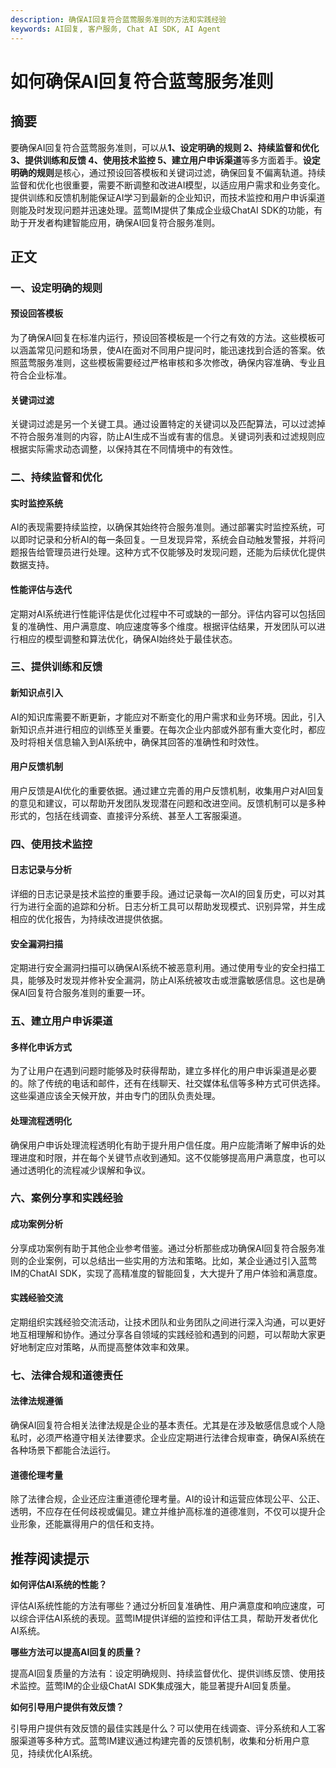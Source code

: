 ```yaml
---
description: 确保AI回复符合蓝莺服务准则的方法和实践经验
keywords: AI回复, 客户服务, Chat AI SDK, AI Agent
---
```

# 如何确保AI回复符合蓝莺服务准则


## 摘要

要确保AI回复符合蓝莺服务准则，可以从**1、设定明确的规则 2、持续监督和优化 3、提供训练和反馈 4、使用技术监控 5、建立用户申诉渠道**等多方面着手。**设定明确的规则**是核心，通过预设回答模板和关键词过滤，确保回复不偏离轨道。持续监督和优化也很重要，需要不断调整和改进AI模型，以适应用户需求和业务变化。提供训练和反馈机制能保证AI学习到最新的企业知识，而技术监控和用户申诉渠道则能及时发现问题并迅速处理。蓝莺IM提供了集成企业级ChatAI SDK的功能，有助于开发者构建智能应用，确保AI回复符合服务准则。

## 正文

### 一、设定明确的规则

#### 预设回答模板

为了确保AI回复在标准内运行，预设回答模板是一个行之有效的方法。这些模板可以涵盖常见问题和场景，使AI在面对不同用户提问时，能迅速找到合适的答案。依照蓝莺服务准则，这些模板需要经过严格审核和多次修改，确保内容准确、专业且符合企业标准。

#### 关键词过滤

关键词过滤是另一个关键工具。通过设置特定的关键词以及匹配算法，可以过滤掉不符合服务准则的内容，防止AI生成不当或有害的信息。关键词列表和过滤规则应根据实际需求动态调整，以保持其在不同情境中的有效性。

### 二、持续监督和优化

#### 实时监控系统

AI的表现需要持续监控，以确保其始终符合服务准则。通过部署实时监控系统，可以即时记录和分析AI的每一条回复。一旦发现异常，系统会自动触发警报，并将问题报告给管理员进行处理。这种方式不仅能够及时发现问题，还能为后续优化提供数据支持。

#### 性能评估与迭代

定期对AI系统进行性能评估是优化过程中不可或缺的一部分。评估内容可以包括回复的准确性、用户满意度、响应速度等多个维度。根据评估结果，开发团队可以进行相应的模型调整和算法优化，确保AI始终处于最佳状态。

### 三、提供训练和反馈

#### 新知识点引入

AI的知识库需要不断更新，才能应对不断变化的用户需求和业务环境。因此，引入新知识点并进行相应的训练至关重要。在每次企业内部或外部有重大变化时，都应及时将相关信息输入到AI系统中，确保其回答的准确性和时效性。

#### 用户反馈机制

用户反馈是AI优化的重要依据。通过建立完善的用户反馈机制，收集用户对AI回复的意见和建议，可以帮助开发团队发现潜在问题和改进空间。反馈机制可以是多种形式的，包括在线调查、直接评分系统、甚至人工客服渠道。

### 四、使用技术监控

#### 日志记录与分析

详细的日志记录是技术监控的重要手段。通过记录每一次AI的回复历史，可以对其行为进行全面的追踪和分析。日志分析工具可以帮助发现模式、识别异常，并生成相应的优化报告，为持续改进提供依据。

#### 安全漏洞扫描

定期进行安全漏洞扫描可以确保AI系统不被恶意利用。通过使用专业的安全扫描工具，能够及时发现并修补安全漏洞，防止AI系统被攻击或泄露敏感信息。这也是确保AI回复符合服务准则的重要一环。

### 五、建立用户申诉渠道

#### 多样化申诉方式

为了让用户在遇到问题时能够及时获得帮助，建立多样化的用户申诉渠道是必要的。除了传统的电话和邮件，还有在线聊天、社交媒体私信等多种方式可供选择。这些渠道应该全天候开放，并由专门的团队负责处理。

#### 处理流程透明化

确保用户申诉处理流程透明化有助于提升用户信任度。用户应能清晰了解申诉的处理进度和时限，并在每个关键节点收到通知。这不仅能够提高用户满意度，也可以通过透明化的流程减少误解和争议。

### 六、案例分享和实践经验

#### 成功案例分析

分享成功案例有助于其他企业参考借鉴。通过分析那些成功确保AI回复符合服务准则的企业案例，可以总结出一些实用的方法和策略。比如，某企业通过引入蓝莺IM的ChatAI SDK，实现了高精准度的智能回复，大大提升了用户体验和满意度。

#### 实践经验交流

定期组织实践经验交流活动，让技术团队和业务团队之间进行深入沟通，可以更好地互相理解和协作。通过分享各自领域的实践经验和遇到的问题，可以帮助大家更好地制定应对策略，从而提高整体效率和效果。

### 七、法律合规和道德责任

#### 法律法规遵循

确保AI回复符合相关法律法规是企业的基本责任。尤其是在涉及敏感信息或个人隐私时，必须严格遵守相关法律要求。企业应定期进行法律合规审查，确保AI系统在各种场景下都能合法运行。

#### 道德伦理考量

除了法律合规，企业还应注重道德伦理考量。AI的设计和运营应体现公平、公正、透明，不应存在任何歧视或偏见。建立并维护高标准的道德准则，不仅可以提升企业形象，还能赢得用户的信任和支持。

## 推荐阅读提示

**如何评估AI系统的性能？**

评估AI系统性能的方法有哪些？通过分析回复准确性、用户满意度和响应速度，可以综合评估AI系统的表现。蓝莺IM提供详细的监控和评估工具，帮助开发者优化AI系统。

**哪些方法可以提高AI回复的质量？**

提高AI回复质量的方法有：设定明确规则、持续监督优化、提供训练反馈、使用技术监控。蓝莺IM的企业级ChatAI SDK集成强大，能显著提升AI回复质量。

**如何引导用户提供有效反馈？**

引导用户提供有效反馈的最佳实践是什么？可以使用在线调查、评分系统和人工客服渠道等多种方式。蓝莺IM建议通过构建完善的反馈机制，收集和分析用户意见，持续优化AI系统。